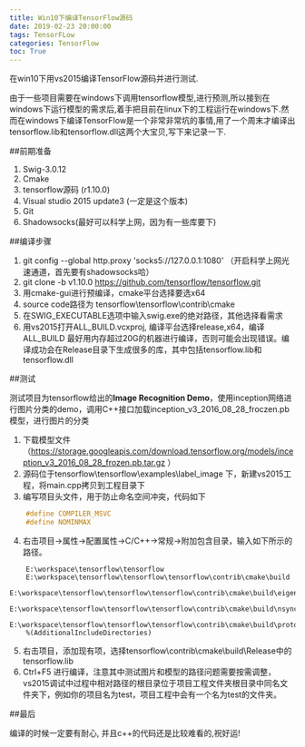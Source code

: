 ```yaml
---
title: Win10下编译TensorFlow源码
date: 2019-02-23 20:00:00
tags: TensorFLow
categories: TensorFlow
toc: True
---
```


在win10下用vs2015编译TensorFlow源码并进行测试.
<!--more-->

由于一些项目需要在windows下调用tensorflow模型,进行预测,所以接到在windows下运行模型的需求后,着手把目前在linux下的工程运行在windows下.然而在windows下编译TensorFlow是一个非常非常坑的事情,用了一个周末才编译出tensorflow.lib和tensorflow.dll这两个大宝贝,写下来记录一下.

##前期准备

1. Swig-3.0.12
2. Cmake
3. tensorflow源码 (r1.10.0)
4. Visual studio 2015 update3 (一定是这个版本)
5. Git
6. Shadowsocks(最好可以科学上网，因为有一些库要下)

##编译步骤

1. git config --global http.proxy 'socks5://127.0.0.1:1080' （开启科学上网光速通道，首先要有shadowsocks哈）
2. git clone -b v1.10.0 https://github.com/tensorflow/tensorflow.git
3. 用cmake-gui进行预编译，cmake平台选择要选x64
4. source code路径为 tensorflow\tensorflow\contrib\cmake
5. 在SWIG_EXECUTABLE选项中输入swig.exe的绝对路径，其他选择看需求
6. 用vs2015打开ALL_BUILD.vcxproj,  编译平台选择release,x64，编译ALL_BUILD
最好用内存超过20G的机器进行编译，否则可能会出现错误。编译成功会在Release目录下生成很多的库，其中包括tensorflow.lib和tensorflow.dll

##测试

测试项目为tensorflow给出的**Image Recognition Demo**，使用inception网络进行图片分类的demo，调用C++接口加载inception_v3_2016_08_28_froczen.pb模型，进行图片的分类

1. 下载模型文件
（https://storage.googleapis.com/download.tensorflow.org/models/inception_v3_2016_08_28_frozen.pb.tar.gz ）
2. 源码位于tensorflow\tensorflow\examples\label_image 下，新建vs2015工程，将main.cpp拷贝到工程目录下
3. 编写项目头文件，用于防止命名空间冲突，代码如下
```c++
	#define COMPILER_MSVC
	#define NOMINMAX  
```	
4. 右击项目→属性→配置属性→C/C++→常规→附加包含目录，输入如下所示的路径。
```
	E:\workspace\tensorflow\tensorflow
	E:\workspace\tensorflow\tensorflow\tensorflow\contrib\cmake\build
	E:\workspace\tensorflow\tensorflow\tensorflow\contrib\cmake\build\eigen\src\eigen
	E:\workspace\tensorflow\tensorflow\tensorflow\contrib\cmake\build\nsync\src\nsync\public
	E:\workspace\tensorflow\tensorflow\tensorflow\contrib\cmake\build\protobuf\src\protobuf\src
	%(AdditionalIncludeDirectories)
```
5. 右击项目，添加现有项，选择tensorflow\contrib\cmake\build\Release中的tensorflow.lib
6. Ctrl+F5 进行编译，注意其中测试图片和模型的路径问题需要按需调整，vs2015调试中过程中相对路径的根目录位于项目工程文件夹根目录中同名文件夹下，例如你的项目名为test，项目工程中会有一个名为test的文件夹。

##最后

编译的时候一定要有耐心, 并且c++的代码还是比较难看的,祝好运!